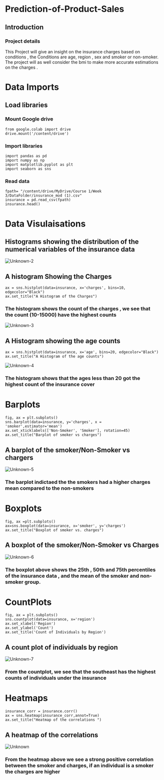 # Prediction-of-Product-Sales
## Introduction
### Project details
This Project will give an insight on the insurance charges based on conditions , 
the Conditions are age, region , sex  and smoker or non-smoker. The project will as well consider the bmi to make more accurate estimations on the charges .

# Data Imports
## Load libraries
### Mount Google drive
```
from google.colab import drive
drive.mount('/content/drive')
```
### Import libraries
```
import pandas as pd
import numpy as np
import matplotlib.pyplot as plt
import seaborn as sns
```
### Read data
```
fpath= "/content/drive/MyDrive/Course 1/Week 3/DataFolder/insurance_mod (1).csv"
insurance = pd.read_csv(fpath)
insurance.head()
```

# Data Visulaisations
## Histograms showing the distribution of the numerical variables of the insurance data

![Unknown-2](https://github.com/Ahwera/-Prediction-of-Product-Sales-/assets/162318825/b7d9ab6d-12b1-4582-8beb-d7f462337f43)


##  A histogram Showing the Charges
```
ax = sns.histplot(data=insurance, x='charges', bins=10, edgecolor="Black")
ax.set_title("A Histogram of the Charges")
```

### The histogram shows the count of the charges , we see that the count (10-15000) have the highest counts
![Unknown-3](https://github.com/Ahwera/-Prediction-of-Product-Sales-/assets/162318825/6e7f8e8c-2b34-4778-b62b-62638233eec3)

##  A Histogram showing the age counts 
```
ax = sns.histplot(data=insurance, x='age', bins=20, edgecolor="Black")
ax.set_title("A Histogram of the age counts")
```
![Unknown-4](https://github.com/Ahwera/-Prediction-of-Product-Sales-/assets/162318825/3e70ae8c-e61b-4953-adeb-7c75824a446b)

 ### The histogram shows that the ages less than 20 got the highest count of the insurance cover

# Barplots
```
fig, ax = plt.subplots()
sns.barplot(data=insurance, y='charges', x = 'smoker',estimator='mean')
ax.set_xticklabels(['Non-Smoker', 'Smoker'], rotation=45)
ax.set_title("Barplot of smoker vs charges")
```
## A barplot of the smoker/Non-Smoker vs chargers
![Unknown-5](https://github.com/Ahwera/-Prediction-of-Product-Sales-/assets/162318825/246fdd0e-670a-48f6-8a17-1614ba6dfa8a)


### The barplot indictaed the the smokers had a higher charges mean compared to the non-smokers

# Boxplots
```
fig, ax =plt.subplots()
ax=sns.boxplot(data=insurance, x='smoker', y='charges')
ax.set_title("Boxplot of smoker vs. charges")
```
## A boxplot of the smoker/Non-Smoker vs Charges
![Unknown-6](https://github.com/Ahwera/-Prediction-of-Product-Sales-/assets/162318825/2d899140-20d9-444c-a75c-b317db6b9da6)


###  The boxplot above shows the 25th , 50th and 75th percentiles of the insurance data , and the mean of the smoker and non-smoker group.

# CountPlots
```
fig, ax = plt.subplots()
sns.countplot(data=insurance, x='region')
ax.set_xlabel('Region')
ax.set_ylabel('Count')
ax.set_title('Count of Individuals by Region')
```
##  A count plot of individuals by region
![Unknown-7](https://github.com/Ahwera/-Prediction-of-Product-Sales-/assets/162318825/942f5632-6cbf-4de4-9f0d-fc7ae7700bf9)


 ### From the countplot, we see that the southeast has the highest counts of individuals under the insurance

# Heatmaps
```
insurance_corr = insurance.corr()
ax = sns.heatmap(insurance_corr,annot=True)
ax.set_title("Heatmap of the correlations ")
```
## A heatmap of the correlations 

![Unknown](https://github.com/Ahwera/-Prediction-of-Product-Sales-/assets/162318825/82d8deec-51f8-43ad-942c-c735744d8528)

### From the heatmap above we see a strong positive correlation between the smoker and charges, if an individual is a smoker the charges are higher

